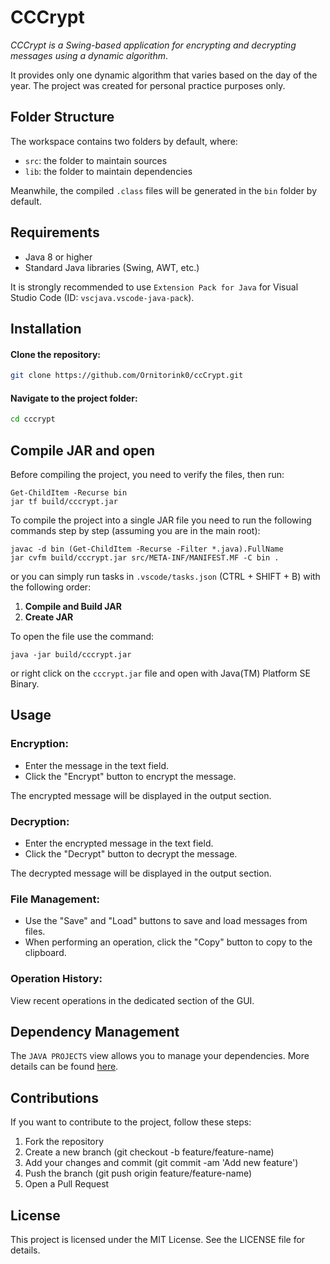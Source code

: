 # CCCrypt

*CCCrypt is a Swing-based application for encrypting and decrypting messages using a dynamic algorithm*.

It provides only one dynamic algorithm that varies based on the day of the year. The project was created for personal practice purposes only.

## Folder Structure

The workspace contains two folders by default, where:

- `src`: the folder to maintain sources
- `lib`: the folder to maintain dependencies

Meanwhile, the compiled `.class` files will be generated in the `bin` folder by default.

## Requirements

- Java 8 or higher
- Standard Java libraries (Swing, AWT, etc.)

It is strongly recommended to use `Extension Pack for Java` for Visual Studio Code (ID: `vscjava.vscode-java-pack`).

## Installation
#### Clone the repository:

```bash
git clone https://github.com/Ornitorink0/ccCrypt.git
```

#### Navigate to the project folder:

```bash
cd cccrypt
```

## Compile JAR and open

Before compiling the project, you need to verify the files, then run:

```shell
Get-ChildItem -Recurse bin
jar tf build/cccrypt.jar
```

To compile the project into a single JAR file you need to run the following commands step by step (assuming you are in the main root):

```shell
javac -d bin (Get-ChildItem -Recurse -Filter *.java).FullName
jar cvfm build/cccrypt.jar src/META-INF/MANIFEST.MF -C bin .
```

or you can simply run tasks in `.vscode/tasks.json` (CTRL + SHIFT + B) with the following order:
1. **Compile and Build JAR**
2. **Create JAR**

To open the file use the command:

```shell
java -jar build/cccrypt.jar
```

or right click on the `cccrypt.jar` file and open with Java(TM) Platform SE Binary.

## Usage

### Encryption:

- Enter the message in the text field.
- Click the "Encrypt" button to encrypt the message.

The encrypted message will be displayed in the output section.

### Decryption:

- Enter the encrypted message in the text field.
- Click the "Decrypt" button to decrypt the message.

The decrypted message will be displayed in the output section.

### File Management:

- Use the "Save" and "Load" buttons to save and load messages from files.
- When performing an operation, click the "Copy" button to copy to the clipboard.

### Operation History:

View recent operations in the dedicated section of the GUI.

## Dependency Management

The `JAVA PROJECTS` view allows you to manage your dependencies. More details can be found [here](https://github.com/microsoft/vscode-java-dependency#manage-dependencies).

## Contributions

If you want to contribute to the project, follow these steps:

1. Fork the repository
2. Create a new branch (git checkout -b feature/feature-name)
3. Add your changes and commit (git commit -am 'Add new feature')
4. Push the branch (git push origin feature/feature-name)
5. Open a Pull Request

## License

This project is licensed under the MIT License. See the LICENSE file for details.